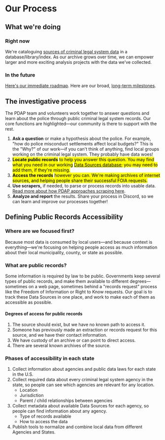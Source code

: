 # Our Process

## What we're doing

### Right now

We're cataloguing [sources of criminal legal system data](data-sources/) in a database/library/index. As our archive grows over time, we can empower larger and more exciting analysis projects with the data we've collected.

### In the future

[Here's our immediate roadmap](https://github.com/orgs/Police-Data-Accessibility-Project/projects/17). Here are our broad, [long-term milestones](https://github.com/Police-Data-Accessibility-Project/planning/milestones?direction=asc\&sort=due\_date\&state=open).

## The investigative process

The PDAP team and volunteers work together to answer questions and learn about the police through public criminal legal system records. Our core functions are highlighted—our community is there to support with the rest.

1. **Ask a question** or make a hypothesis about the police. For example, "how do police misconduct settlements affect local budgets?" This is the "Why?" of our work—if you can't think of anything, find local groups working on the criminal legal system. They probably have data woes!
2. <mark style="background-color:yellow;">**Locate public records**</mark> <mark style="background-color:yellow;"></mark><mark style="background-color:yellow;">to help you answer this question. You may find what you need in our working</mark> [<mark style="background-color:yellow;">Data Sources database</mark>](data-sources/explore-data-sources.md)<mark style="background-color:yellow;">; you may need to add them, if they're missing.</mark>
3. <mark style="background-color:yellow;">**Access the records**</mark> <mark style="background-color:yellow;"></mark><mark style="background-color:yellow;">however you can. We're making archives of internet sources, and helping people share their successful FOIA requests.</mark>&#x20;
4. **Use scrapers,** if needed, to parse or process records into usable data. [Read more about how PDAP approaches scraping here](data-scraping/).
5. **Analyze and report** the results. Share your process in Discord, so we can learn and improve our processes together!

## Defining Public Records Accessibility

### Where are we focused first?

Because most data is consumed by local users—and because context is everything—we're focusing on helping people access as much information about their local municipality, county, or state as possible.

### What are public records?

Some information is required by law to be public. Governments keep several types of public records, and make them available to different degrees—sometimes on a web page, sometimes behind a "records request" process like the Freedom of Information or Right to Know requests. Our goal is to track these Data Sources in one place, and work to make each of them as accessible as possible.

#### Degrees of access for public records

1. The source should exist, but we have no known path to access it.
2. Someone has previously made an extraction or records request for this source, and we have their contact information.
3. We have custody of an archive or can point to direct access.
4. There are several known archives of the source.

### Phases of accessibility in each state

1. Collect information about agencies and public data laws for each state in the U.S.
2. Collect required data about every criminal legal system agency in the state, so people can see which agencies are relevant for any location.
   * Location
   * Jurisdiction
   * Parent / child relationships between agencies
3. Collect metadata about available Data Sources for each agency, so people can find information about any agency.
   * Type of records available
   * How to access the data
4. Publish tools to normalize and combine local data from different Agencies and States.

